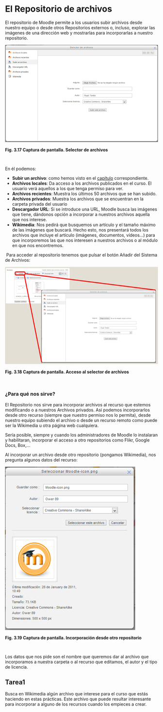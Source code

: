 
# El Repositorio de archivos

El repositorio de Moodle permite a los usuarios subir archivos desde nuestro equipo o desde otros Repositorios externos o, incluso, explorar las imágenes de una dirección web y mostrarlas para incorporarlas a nuestro repositorio.


![](img/repositorio.png)

**Fig. 3.17 Captura de pantalla. Selector de archivos**

 

En él podemos:

- **Subir un archivo**: como hemos visto en el [capítulo](subir_un_archivo.html) correspondiente.
- **Archivos locales**: Da acceso a los archivos publicados en el curso. El usuario verá aquellos a los que tenga permiso para ver.
- **Archivos recientes**: Muestra los últimos 50 archivos que se han subido.
- **Archivos privados**: Muestra los archivos que se encuentran en la carpeta privada del usuario
- **Descargador URL**: Si se introduce una URL, Moodle busca las imágenes que tiene, dándonos opción a incorporar a nuestros archivos aquella que nos interese.
- **Wikimedia**: Nos pedirá que busquemos un artículo y el tamaño máximo de las imágenes que buscará. Hecho esto, nos presentará todos los archivos que incluye el artículo (imágenes, documentos, vídeos...) para que incorporemos las que nos interesen a nuestros archivos o al módulo en que nos encontremos.

 Para acceder al repositorio tenemos que pulsar el botón Añadir del Sistema de Archivos:


![](img/abrir_repositorio.png)

**Fig. 3.18 Captura de pantalla. Acceso al selector de archivos**

 

### ¿Para qué nos sirve?

El Repositorio nos sirve para incorporar archivos al recurso que estemos modificando o a nuestros Archivos privados. Así podemos incorporarlos desde otro recurso (siempre que nuestro permiso nos lo permita), desde nuestro equipo subiendo el archivo o desde un recurso remoto como puede ser la Wikimedia u otra página web cualquiera.

Sería posible, siempre y cuando los administradores de Moodle lo instalaran y habilitaran, incorporar el acceso a otro repositorios como Flikr, Google Docs, Box,...

Al incorporar un archivo desde otro repositorio (pongamos Wikimedia), nos pregunta algunos datos del recurso:


![](img/importarr_de_repositorio.png)

**Fig. 3.19 Captura de pantalla. Incorporación desde otro repositorio**

 

Los datos que nos pide son el nombre que queremos dar al archivo que incorporamos a nuestra carpeta o al recurso que editamos, el autor y el tipo de licencia.

## Tarea1

Busca en Wikimedia algún archivo que interese para el curso que estás haciendo en estas prácticas. Este archivo que puede resultar interesante para incorporar a alguno de los recursos cuando los empieces a crear.
